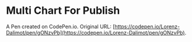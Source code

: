 # Multi Chart For Publish

A Pen created on CodePen.io. Original URL: [https://codepen.io/Lorenz-Dalimot/pen/gONzvPb](https://codepen.io/Lorenz-Dalimot/pen/gONzvPb).

